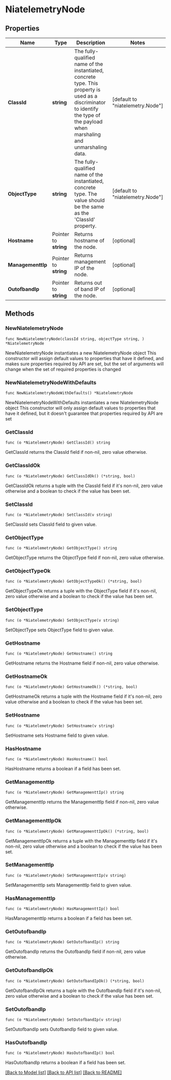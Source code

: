 # NiatelemetryNode

## Properties

Name | Type | Description | Notes
------------ | ------------- | ------------- | -------------
**ClassId** | **string** | The fully-qualified name of the instantiated, concrete type. This property is used as a discriminator to identify the type of the payload when marshaling and unmarshaling data. | [default to "niatelemetry.Node"]
**ObjectType** | **string** | The fully-qualified name of the instantiated, concrete type. The value should be the same as the &#39;ClassId&#39; property. | [default to "niatelemetry.Node"]
**Hostname** | Pointer to **string** | Returns hostname of the node. | [optional] 
**ManagementtIp** | Pointer to **string** | Returns management IP of the node. | [optional] 
**OutofbandIp** | Pointer to **string** | Returns out of band IP of the node. | [optional] 

## Methods

### NewNiatelemetryNode

`func NewNiatelemetryNode(classId string, objectType string, ) *NiatelemetryNode`

NewNiatelemetryNode instantiates a new NiatelemetryNode object
This constructor will assign default values to properties that have it defined,
and makes sure properties required by API are set, but the set of arguments
will change when the set of required properties is changed

### NewNiatelemetryNodeWithDefaults

`func NewNiatelemetryNodeWithDefaults() *NiatelemetryNode`

NewNiatelemetryNodeWithDefaults instantiates a new NiatelemetryNode object
This constructor will only assign default values to properties that have it defined,
but it doesn't guarantee that properties required by API are set

### GetClassId

`func (o *NiatelemetryNode) GetClassId() string`

GetClassId returns the ClassId field if non-nil, zero value otherwise.

### GetClassIdOk

`func (o *NiatelemetryNode) GetClassIdOk() (*string, bool)`

GetClassIdOk returns a tuple with the ClassId field if it's non-nil, zero value otherwise
and a boolean to check if the value has been set.

### SetClassId

`func (o *NiatelemetryNode) SetClassId(v string)`

SetClassId sets ClassId field to given value.


### GetObjectType

`func (o *NiatelemetryNode) GetObjectType() string`

GetObjectType returns the ObjectType field if non-nil, zero value otherwise.

### GetObjectTypeOk

`func (o *NiatelemetryNode) GetObjectTypeOk() (*string, bool)`

GetObjectTypeOk returns a tuple with the ObjectType field if it's non-nil, zero value otherwise
and a boolean to check if the value has been set.

### SetObjectType

`func (o *NiatelemetryNode) SetObjectType(v string)`

SetObjectType sets ObjectType field to given value.


### GetHostname

`func (o *NiatelemetryNode) GetHostname() string`

GetHostname returns the Hostname field if non-nil, zero value otherwise.

### GetHostnameOk

`func (o *NiatelemetryNode) GetHostnameOk() (*string, bool)`

GetHostnameOk returns a tuple with the Hostname field if it's non-nil, zero value otherwise
and a boolean to check if the value has been set.

### SetHostname

`func (o *NiatelemetryNode) SetHostname(v string)`

SetHostname sets Hostname field to given value.

### HasHostname

`func (o *NiatelemetryNode) HasHostname() bool`

HasHostname returns a boolean if a field has been set.

### GetManagementtIp

`func (o *NiatelemetryNode) GetManagementtIp() string`

GetManagementtIp returns the ManagementtIp field if non-nil, zero value otherwise.

### GetManagementtIpOk

`func (o *NiatelemetryNode) GetManagementtIpOk() (*string, bool)`

GetManagementtIpOk returns a tuple with the ManagementtIp field if it's non-nil, zero value otherwise
and a boolean to check if the value has been set.

### SetManagementtIp

`func (o *NiatelemetryNode) SetManagementtIp(v string)`

SetManagementtIp sets ManagementtIp field to given value.

### HasManagementtIp

`func (o *NiatelemetryNode) HasManagementtIp() bool`

HasManagementtIp returns a boolean if a field has been set.

### GetOutofbandIp

`func (o *NiatelemetryNode) GetOutofbandIp() string`

GetOutofbandIp returns the OutofbandIp field if non-nil, zero value otherwise.

### GetOutofbandIpOk

`func (o *NiatelemetryNode) GetOutofbandIpOk() (*string, bool)`

GetOutofbandIpOk returns a tuple with the OutofbandIp field if it's non-nil, zero value otherwise
and a boolean to check if the value has been set.

### SetOutofbandIp

`func (o *NiatelemetryNode) SetOutofbandIp(v string)`

SetOutofbandIp sets OutofbandIp field to given value.

### HasOutofbandIp

`func (o *NiatelemetryNode) HasOutofbandIp() bool`

HasOutofbandIp returns a boolean if a field has been set.


[[Back to Model list]](../README.md#documentation-for-models) [[Back to API list]](../README.md#documentation-for-api-endpoints) [[Back to README]](../README.md)


